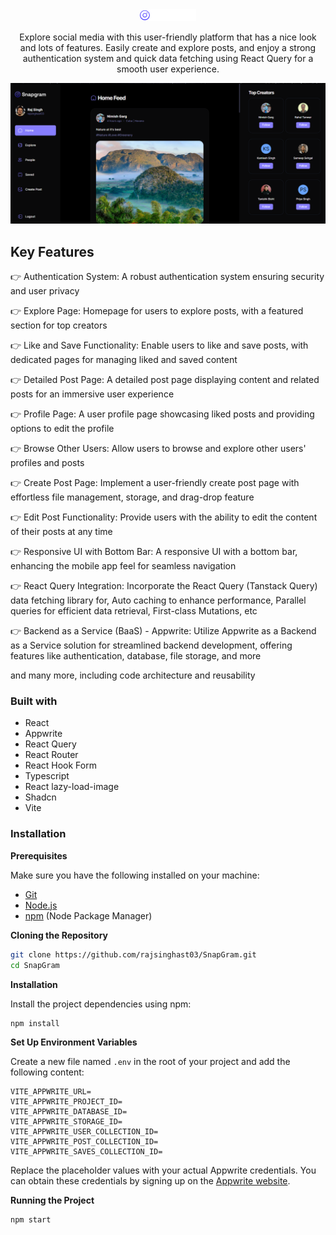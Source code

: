 <div align="center">

  <img src="./public/assets/images/logo.svg" alt="logo" width="90" height="auto">

</div>



<!-- Brief -->
<p align="center">
Explore social media with this user-friendly platform that has a nice look and lots of features. Easily create and explore posts, and enjoy a strong authentication system and quick data fetching using React Query for a smooth user experience.
</p>

<!-- Screenshot -->
<a align="center" href="https://snap-gram-sigma.vercel.app/">

![Screenshot](./public/assets/images/thumbnail.png)

</a>

## Key Features

👉 Authentication System: A robust authentication system ensuring security and user privacy

👉 Explore Page: Homepage for users to explore posts, with a featured section for top creators

👉 Like and Save Functionality: Enable users to like and save posts, with dedicated pages for managing liked and saved content

👉 Detailed Post Page: A detailed post page displaying content and related posts for an immersive user experience

👉 Profile Page: A user profile page showcasing liked posts and providing options to edit the profile

👉 Browse Other Users: Allow users to browse and explore other users' profiles and posts

👉 Create Post Page: Implement a user-friendly create post page with effortless file management, storage, and drag-drop feature

👉 Edit Post Functionality: Provide users with the ability to edit the content of their posts at any time

👉 Responsive UI with Bottom Bar: A responsive UI with a bottom bar, enhancing the mobile app feel for seamless navigation

👉 React Query Integration: Incorporate the React Query (Tanstack Query) data fetching library for, Auto caching to enhance performance, Parallel queries for efficient data retrieval, First-class Mutations, etc

👉 Backend as a Service (BaaS) - Appwrite: Utilize Appwrite as a Backend as a Service solution for streamlined backend development, offering features like authentication, database, file storage, and more

and many more, including code architecture and reusability


### Built with

- React
- Appwrite
- React Query
- React Router
- React Hook Form
- Typescript
- React lazy-load-image
- Shadcn
- Vite

### Installation

**Prerequisites**

Make sure you have the following installed on your machine:

- [Git](https://git-scm.com/)
- [Node.js](https://nodejs.org/en)
- [npm](https://www.npmjs.com/) (Node Package Manager)

**Cloning the Repository**

```bash
git clone https://github.com/rajsinghast03/SnapGram.git
cd SnapGram
```

**Installation**

Install the project dependencies using npm:

```bash
npm install
```

**Set Up Environment Variables**

Create a new file named `.env` in the root of your project and add the following content:

```env
VITE_APPWRITE_URL=
VITE_APPWRITE_PROJECT_ID=
VITE_APPWRITE_DATABASE_ID=
VITE_APPWRITE_STORAGE_ID=
VITE_APPWRITE_USER_COLLECTION_ID=
VITE_APPWRITE_POST_COLLECTION_ID=
VITE_APPWRITE_SAVES_COLLECTION_ID=
```

Replace the placeholder values with your actual Appwrite credentials. You can obtain these credentials by signing up on the [Appwrite website](https://appwrite.io/).

**Running the Project**

```bash
npm start
```

